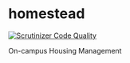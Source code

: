 homestead
=========
[![Scrutinizer Code Quality](https://scrutinizer-ci.com/g/AppStateESS/homestead/badges/quality-score.png?s=d4e5a31be92390a264c73c4282dd8cfb9c36400b)](https://scrutinizer-ci.com/g/AppStateESS/homestead/)

On-campus Housing Management
